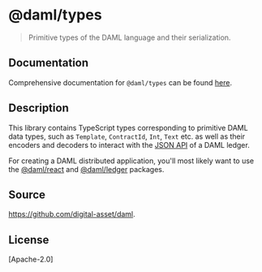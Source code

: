 # @daml/types

> Primitive types of the DAML language and their serialization.

## Documentation

Comprehensive documentation for `@daml/types` can be found
[here](https://docs.daml.com/1.0.1/app-dev/bindings-ts/daml-types/index.html).

## Description 

This library contains TypeScript types corresponding to primitive DAML data types, such as
`Template`, `ContractId`, `Int`, `Text` etc. as well as their encoders and decoders to interact with
the [JSON API](https://docs.daml.com/json-api/index.html) of a DAML ledger.

For creating a DAML distributed application, you'll most likely want to use the
[@daml/react](https://www.npmjs.com/package/@daml/react) and
[@daml/ledger](https://www.npmjs.com/package/@daml/ledger) packages. 

## Source
https://github.com/digital-asset/daml.

## License
[Apache-2.0]
